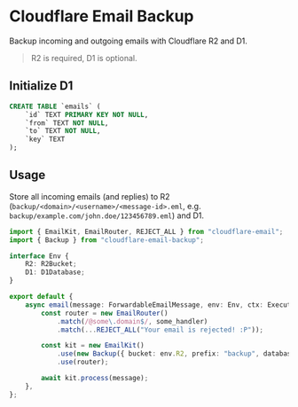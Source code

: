 # Cloudflare Email Backup

Backup incoming and outgoing emails with Cloudflare R2 and D1.

> R2 is required, D1 is optional.

## Initialize D1

```sql
CREATE TABLE `emails` (
    `id` TEXT PRIMARY KEY NOT NULL,
    `from` TEXT NOT NULL,
    `to` TEXT NOT NULL,
    `key` TEXT
);
```

## Usage

Store all incoming emails (and replies) to R2 (`backup/<domain>/<username>/<message-id>.eml`, e.g. `backup/example.com/john.doe/123456789.eml`) and D1.

```ts
import { EmailKit, EmailRouter, REJECT_ALL } from "cloudflare-email";
import { Backup } from "cloudflare-email-backup";

interface Env {
    R2: R2Bucket;
    D1: D1Database;
}

export default {
    async email(message: ForwardableEmailMessage, env: Env, ctx: ExecutionContext): Promise<void> {
        const router = new EmailRouter()
            .match(/@some\.domain$/, some_handler)
            .match(...REJECT_ALL("Your email is rejected! :P"));

        const kit = new EmailKit()
            .use(new Backup({ bucket: env.R2, prefix: "backup", database: env.D1 }))
            .use(router);

        await kit.process(message);
    },
};
```
